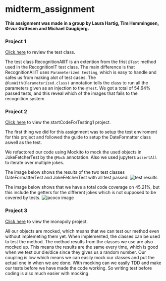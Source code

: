 # midterm_assignment
#### This assignment was made in a group by Laura Hartig, Tim Hemmingsen, Ørvur Guttesen and Michael Daugbjerg.

### Project 1

[Click here](https://github.com/michael2750/midterm_assignment/blob/master/RecognitionAllIT.java) to review the test class.

The test class RecognitionAllIT is an extention from the frist `@Test` method used in the RecognitionIT test class. The main difference is that RecognitionAllIT uses `Parameterized testing`, which is easy to handle and safes us from making alot of test cases. The `@RunWith(Parameterized.class)` annotation tells the class to run all the parameters given as an injection to the `@Test`. We got a total of 54.64% passed tests, and this reveal which of the images that fails to the recognition system.

### Project 2
[Click here](https://github.com/michael2750/startCodeForTesting1) to view the startCodeForTesting1 project.

The first thing we did for this assignment was to setup the test enviroment for this project and followed the guide to setup the DateFormatter class aswell as the test.

We refactored our code using Mockito to mock the used objects in JokeFetcherTest by the `@Mock` annotation.
Also we used jupyters `assertAll` to iterate over multiple jokes. 

The image below shows the results of the two test classes DateFormatterTest and JokeFetcherTest with all test passed.
![test results](https://github.com/michael2750/midterm_assignment/blob/master/test-results.PNG)

The image below shows that we have a total code coverage on 45.21%, but this include the getters for the different jokes which is not supposed to be covered by tests.
![jacoco image](https://github.com/michael2750/midterm_assignment/blob/master/jacoco-coverage.PNG)

### Project 3

[Click here](https://github.com/cph-lh/monopoly) to view the monopoly project.

All our objects are mocked, which means that we can test our method even without  implemeting them yet. When implemented, the classes can be used to test the method.
The method results from the classes we use are also mocked up. This means the results are the same every time, which is good when we test our die/dice since they gives us a random number. Our coupling is low which means we can easily mock our classes and put the actual one in when we are done.
With mocking can we easily TDD and make our tests before we have made the code working. So writing test before coding is also much easier with mocking.
